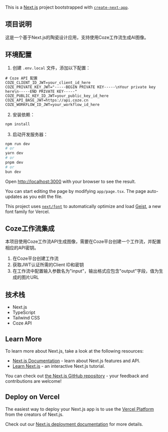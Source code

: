 This is a [Next.js](https://nextjs.org) project bootstrapped with [`create-next-app`](https://nextjs.org/docs/app/api-reference/cli/create-next-app).

## 项目说明

这是一个基于Next.js的陶瓷设计应用，支持使用Coze工作流生成AI图像。

## 环境配置

1. 创建 `.env.local` 文件，添加以下配置：

```
# Coze API 配置
COZE_CLIENT_ID_JWT=your_client_id_here
COZE_PRIVATE_KEY_JWT="-----BEGIN PRIVATE KEY-----\nYour private key here\n-----END PRIVATE KEY-----"
COZE_PUBLIC_KEY_ID_JWT=your_public_key_id_here
COZE_API_BASE_JWT=https://api.coze.cn
COZE_WORKFLOW_ID_JWT=your_workflow_id_here
```

2. 安装依赖：

```bash
npm install
```

3. 启动开发服务器：

```bash
npm run dev
# or
yarn dev
# or
pnpm dev
# or
bun dev
```

Open [http://localhost:3000](http://localhost:3000) with your browser to see the result.

You can start editing the page by modifying `app/page.tsx`. The page auto-updates as you edit the file.

This project uses [`next/font`](https://nextjs.org/docs/app/building-your-application/optimizing/fonts) to automatically optimize and load [Geist](https://vercel.com/font), a new font family for Vercel.

## Coze工作流集成

本项目使用Coze工作流API生成图像，需要在Coze平台创建一个工作流，并配置相应的API密钥。

1. 在Coze平台创建工作流
2. 获取JWT认证所需的Client ID和密钥
3. 在工作流中配置输入参数名为"input"，输出格式应包含"output"字段，值为生成的图片URL

## 技术栈

- Next.js
- TypeScript
- Tailwind CSS
- Coze API

## Learn More

To learn more about Next.js, take a look at the following resources:

- [Next.js Documentation](https://nextjs.org/docs) - learn about Next.js features and API.
- [Learn Next.js](https://nextjs.org/learn) - an interactive Next.js tutorial.

You can check out [the Next.js GitHub repository](https://github.com/vercel/next.js) - your feedback and contributions are welcome!

## Deploy on Vercel

The easiest way to deploy your Next.js app is to use the [Vercel Platform](https://vercel.com/new?utm_medium=default-template&filter=next.js&utm_source=create-next-app&utm_campaign=create-next-app-readme) from the creators of Next.js.

Check out our [Next.js deployment documentation](https://nextjs.org/docs/app/building-your-application/deploying) for more details.
